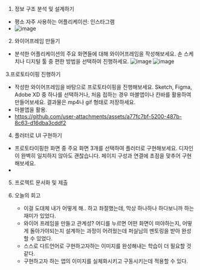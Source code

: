1. 정보 구조 분석 및 설계하기
 - 평소 자주 사용하는 어플리케이션: 인스타그램
 - 
   ![image](https://github.com/user-attachments/assets/7fdf9ff3-7c80-44a2-88e6-e1f799e2a159)


2. 와이어프레임 만들기
 - 분석한 어플리케이션의 주요 화면들에 대해 와이어프레임을 작성해보세요. 손 스케치나 디지털 툴 중 편한 방법을 선택하여 진행하세요.
![image](https://github.com/user-attachments/assets/8453e5cb-50ed-4ab2-af70-57530363da56)
![image](https://github.com/user-attachments/assets/494abfdb-5484-4824-a441-9a193e7f7221)

3.프로토타이핑 진행하기
 - 작성한 와이어프레임을 바탕으로 프로토타이핑을 진행해보세요. Sketch, Figma, Adobe XD 중 하나를 선택하거나, 처음 접하는 경우 마블앱이나 칸바를 활용하여 만들어보세요. 결과물은 mp4나 gif 형태로 저장하세요.
 - 마블앱을 활용.
 - https://github.com/user-attachments/assets/a77fc7bf-5200-487b-8c63-d16dba3cddf2


4. 플러터로 UI 구현하기
 -  프로토타이핑한 화면 중 주요 화면 3개를 선택하여 플러터로 구현해보세요. 디자인이 완벽히 일치하지 않아도 괜찮습니다. 페이지 구성과 연결에 초점을 맞추어 구현해보세요.
 -  

5. 프로젝트 문서화 및 제출

6. 오늘의 회고
   - 이걸 도대체 내가 어떻게 해.. 하고 좌절했는데, 막상 하나하나 하다보니까 하는 재미가 있었다.
   - 와이어 프레임을 만들고 관계성? 어디를 누르면 어떤 화면이 떠야하는지, 어떻게 돌아가야되는지 설계하는 과정이 어려웠는데 퍼실님의 멘토링을 받아 완성할 수 있었다.
   - 스스로 다트언어로 구현하고자하는 이미지를 완성해내는 학습이 더 필요할 것 같다.
   - 구현하고자 하는 앱의 이미지를 실체화시키고 구동시키는데 적용할 수 있다.
